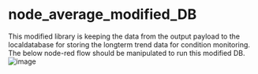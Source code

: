 # node_average_modified_DB
This modified library is keeping the data from the output payload to the localdatabase for storing the longterm trend data for condition monitoring.
The below node-red flow should be manipulated to run this modified DB.
![image](https://user-images.githubusercontent.com/99226618/194975780-cf0fad81-ab96-4375-b446-f9f80503c958.png)
